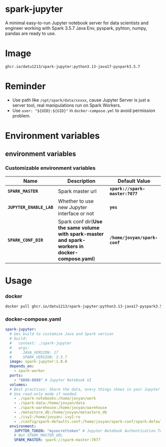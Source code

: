 # spark-jupyter
A minimal easy-to-run Jupyter notebook server  for data scientists and engineer working with Spark 3.5.7
Java Env, pyspark, pyhton, numpy, pandas are ready to use.
# Image
```
ghcr.io/datu1213/spark-jupyter:python3.13-java17-pyspark3.5.7
```
# Reminder
- Use path like `/opt/spark/data/xxxxx`, cause Jupyter Server is just a server tool, real manipulations run on Spark Workers.
- Use `user: "${UID}:${GID}"` in `docker-compose.yml` to avoid permission problem.
# Environment variables
## environment variables
### Customizable environment variables
|Name|Description|Default Value|
|-|-|-|
|**`SPARK_MASTER`**|Spark master url|**`spark://spark-master:7077`**|
|**`JUPYTER_ENABLE_LAB`**|Whether to use new Jupyter interface or not|**`yes`**|
|**`SPARK_CONF_DIR`**|Spark conf dir(**Use the same volume with spark-master and spark-workers in docker-compose.yaml**)|**`/home/jovyan/spark-conf`**|

# Usage
### docker
```bash
docker pull ghcr.io/datu1213/spark-jupyter:python3.13-java17-pyspark3.5.7
```

### docker-compose.yaml

```yaml
spark-jupyter:
  # Ues build to customize Java and Spark version
  # build:
  #   context: ./spark-jupyter
  #   args:
  #     JAVA_VERSION: 17
  #     SPARK_VERSION: 3.5.7
  image: spark-jupyter:1.0.0
  depends_on:
    - spark-worker
  ports:
    - "8888:8888" # Jupyter Notebook UI
  volumes:
  # Best practices: Share the data, every things shows in your Jupyter notebook.
  # Use read-only mode if needed.
    - ./spark-notebooks:/home/jovyan/work
    - ./spark-data:/home/jovyan/data
    - ./spark-warehouse:/home/jovyan/warehouse
    - ./metastore_db:/home/jovyan/metastore_db
    - ./ivy2:/home/jovyan/.ivy2:ro
    - ./config/spark-defaults.conf:/home/jovyan/spark-conf/spark-defaults.conf
  environment:
    JUPYTER_TOKEN: "mysecrettoken" # Jupyter Notebook Authentication Token
    # Not SPARK_MASTER_URL
    SPARK_MASTER: spark://spark-master:7077
```